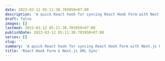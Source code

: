```yaml
---
date: 2023-03-12 05:11:30.703950+07:00
description: 'A quick React hook for syncing React Hook Form with Next.js URL query parameters.'
draft: false
images: []
lastmod: 2023-03-12 05:11:30.703950+07:00
publishDate: 2023-03-12 05:11:30.703950+07:00
series: []
slug: ''
summary: 'A quick React hook for syncing React Hook Form with Next.js URL query parameters.'
title: 'React Hook Form & Next.js URL Sync'
---
```

